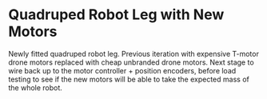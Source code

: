 # Quadruped Robot Leg with New Motors

Newly fitted quadruped robot leg. Previous iteration with expensive T-motor drone motors replaced with cheap unbranded drone motors. Next stage to wire back up to the motor controller + position encoders, before load testing to see if the new motors will be able to take the expected mass of the whole robot.